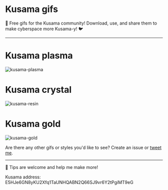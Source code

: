 # Kusama gifs

💖 Free gifs for the Kusama community! Download, use, and share them to make cyberspace more Kusama-y! 🐦

-----

# Kusama plasma
![kusama-plasma](https://user-images.githubusercontent.com/5248378/101353086-5574d480-3893-11eb-9eb9-f1f8ab24c102.gif)

# Kusama crystal
![kusama-resin](https://user-images.githubusercontent.com/5248378/101352827-ffa02c80-3892-11eb-9b53-7f714e7b1702.gif)

# Kusama gold 
![kusama-gold](https://user-images.githubusercontent.com/5248378/101335907-138b6480-387a-11eb-9c46-b1c2d9be2961.gif)

Are there any other gifs or styles you'd like to see? Create an issue or [tweet me](https://twitter.com/alxheller).

----

🤗 Tips are welcome and help me make more!

Kusama address:
E5HJe6GN8yKU2Xfq1TaUNHQABN2Q66SJ9vr6Y2tPgiMT9eG
